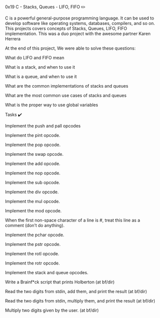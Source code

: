 0x19 C - Stacks, Queues - LIFO, FIFO ✏️

C is a powerful general-purpose programming language. It can be used to develop software like operating systems, databases, compilers, and so on. This projects covers concepts of Stacks, Queues, LIFO, FIFO implementation. This was a duo project with the awesome partner Karen Herrera



At the end of this project, We were able to solve these questions:



What do LIFO and FIFO mean

What is a stack, and when to use it

What is a queue, and when to use it

What are the common implementations of stacks and queues

What are the most common use cases of stacks and queues

What is the proper way to use global variables

Tasks ✔️

Implement the push and pall opcodes

Implement the pint opcode.

Implement the pop opcode.

Implement the swap opcode.

Implement the add opcode.

Implement the nop opcode.

Implement the sub opcode.

Implement the div opcode.

Implement the mul opcode.

Implement the mod opcode.

When the first non-space character of a line is #, treat this line as a comment (don’t do anything).

Implement the pchar opcode.

Implement the pstr opcode.

Implement the rotl opcode.

Implement the rotr opcode.

Implement the stack and queue opcodes.

Write a Brainf*ck script that prints Holberton (at bf/dir)

Read the two digits from stdin, add them, and print the result (at bf/dir)

Read the two digits from stdin, multiply them, and print the result (at bf/dir)

Multiply two digits given by the user. (at bf/dir)
